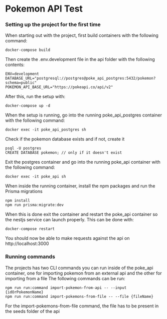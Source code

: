 # Pokemon API Test

### Setting up the project for the first time

When starting out with the project, first build containers with the following command:

```
docker-compose build
```

Then create the .env.development file in the api folder with the following contents:

```
ENV=development
DATABASE_URL="postgresql://postgres@poke_api_postgres:5432/pokemon?schema=public"
POKEMON_API_BASE_URL="https://pokeapi.co/api/v2"
```

After this, run the setup with:

```
docker-compose up -d
```

When the setup is running, go into the running poke_api_postgres container with the following command:

```
docker exec -it poke_api_postgres sh
```

Check if the pokemon database exists and if not, create it

```
psql -U postgres
CREATE DATABASE pokemon; // only if it doesn't exist
```

Exit the postgres container and go into the running poke_api container with the following command:

```
docker exec -it poke_api sh
```

When inside the running container, install the npm packages and run the Prisma migrations

```
npm install
npm run prisma:migrate:dev
```

When this is done exit the container and restart the poke_api container so the nestjs service can launch properly.
This can be done with:

```
docker-compose restart
```

You should now be able to make requests against the api on http://localhost:3000

### Running commands

The projects has two CLI commands you can run inside of the poke_api container, one for importing pokemon from an external api and the other for importing from a file
The following commands can be run:

```
npm run run:command import-pokemon-from-api -- --input {idOrPokemonName}
npm run run:command import-pokemons-from-file -- --file {fileName}
```

For the import-pokemons-from-file command, the file has to be present in the seeds folder of the api

